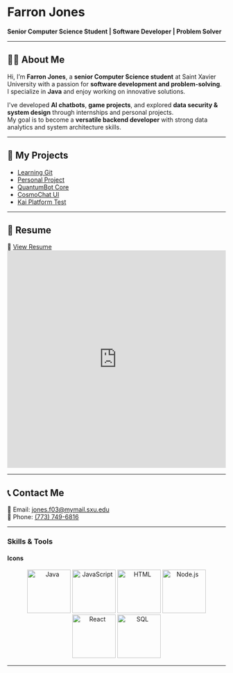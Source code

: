# Farron Jones

**Senior Computer Science Student | Software Developer | Problem Solver**

---

## 👨‍💻 About Me

Hi, I’m **Farron Jones**, a **senior Computer Science student** at Saint Xavier University with a passion for **software development and problem-solving**.  
I specialize in **Java** and enjoy working on innovative solutions.

I've developed **AI chatbots**, **game projects**, and explored **data security & system design** through internships and personal projects.  
My goal is to become a **versatile backend developer** with strong data analytics and system architecture skills.

---

## 📂 My Projects

- [Learning Git](https://github.com/FarronJones/learning-git)
- [Personal Project](https://github.com/FarronJones/PersonalProject)
- [QuantumBot Core](https://github.com/FarronJones/QuantumBotCore)
- [CosmoChat UI](https://github.com/FarronJones/CosmoChatUI)
- [Kai Platform Test](https://github.com/FarronJones/kai-platform-test)

---

## 📜 Resume

🔗 [View Resume](https://raw.githubusercontent.com/FarronJones/Resume/main/FarronResume.pdf)  
<embed src="https://github.com/FarronJones/Resume/raw/main/FarronResume.pdf" width="100%" height="500px" type="application/pdf">

---

## 📞 Contact Me

📧 Email: [jones.f03@mymail.sxu.edu](mailto:jones.f03@mymail.sxu.edu)  
📱 Phone: [ (773) 749-6816 ](tel:7737496816)

---

### Skills & Tools

#### Icons

<p align="center">
  <img src="https://wiki.socr.umich.edu/images/a/a2/JAVA_animated.gif" width="100" alt="Java">
  <img src="https://media4.giphy.com/media/v1.Y2lkPTc5MGI3NjExeHZmOGpsbGhpMXZzNTc1eTIzNXAzZG1hdGJyY214MjdwM3FhOXduZyZlcD12MV9pbnRlcm5hbF9naWZfYnlfaWQmY3Q9Zw/SvFocn0wNMx0iv2rYz/giphy.gif" width="100" alt="JavaScript">
  <img src="https://media3.giphy.com/media/YOczfjtC0H0IMBKhRf/200w.gif?cid=6c09b952tx6yczra8r8qozft8v405pakf0y93rjaqzdt689f&ep=v1_gifs_search&rid=200w.gif&ct=g" width="100" alt="HTML">
  <img src="https://mir-s3-cdn-cf.behance.net/project_modules/hd/e69ab290704783.5e39e8ad5f86f.gif" width="100" alt="Node.js">
  <img src="https://media1.giphy.com/media/eNAsjO55tPbgaor7ma/giphy.gif?cid=6c09b952md9km6pshgah849b0nj3f1op9x6n2ul0zimndaxh&ep=v1_stickers_search&rid=giphy.gif&ct=s" width="100" alt="React">
  <img src="https://media2.giphy.com/media/vISmwpBJUNYzukTnVx/100.gif?cid=6c09b952u5ferl3puvvt7n9n75v44ewyv24y1tqx46qj26nm&ep=v1_gifs_search&rid=100.gif&ct=g" width="100" alt="SQL">
</p>

---



